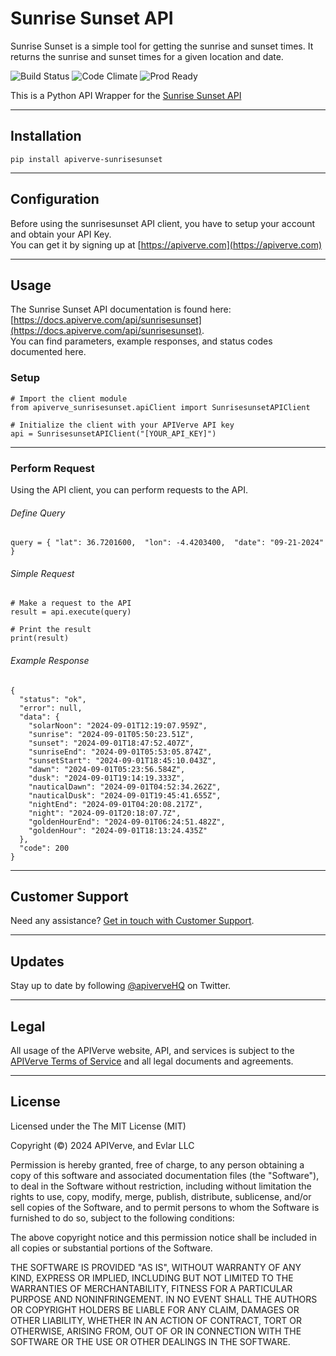 Sunrise Sunset API
============

Sunrise Sunset is a simple tool for getting the sunrise and sunset times. It returns the sunrise and sunset times for a given location and date.

![Build Status](https://img.shields.io/badge/build-passing-green)
![Code Climate](https://img.shields.io/badge/maintainability-B-purple)
![Prod Ready](https://img.shields.io/badge/production-ready-blue)

This is a Python API Wrapper for the [Sunrise Sunset API](https://apiverve.com/marketplace/api/sunrisesunset)

---

## Installation
	pip install apiverve-sunrisesunset

---

## Configuration

Before using the sunrisesunset API client, you have to setup your account and obtain your API Key.  
You can get it by signing up at [https://apiverve.com](https://apiverve.com)

---

## Usage

The Sunrise Sunset API documentation is found here: [https://docs.apiverve.com/api/sunrisesunset](https://docs.apiverve.com/api/sunrisesunset).  
You can find parameters, example responses, and status codes documented here.

### Setup

```
# Import the client module
from apiverve_sunrisesunset.apiClient import SunrisesunsetAPIClient

# Initialize the client with your APIVerve API key
api = SunrisesunsetAPIClient("[YOUR_API_KEY]")
```

---


### Perform Request
Using the API client, you can perform requests to the API.

###### Define Query

```
query = { "lat": 36.7201600,  "lon": -4.4203400,  "date": "09-21-2024" }
```

###### Simple Request

```
# Make a request to the API
result = api.execute(query)

# Print the result
print(result)
```

###### Example Response

```
{
  "status": "ok",
  "error": null,
  "data": {
    "solarNoon": "2024-09-01T12:19:07.959Z",
    "sunrise": "2024-09-01T05:50:23.51Z",
    "sunset": "2024-09-01T18:47:52.407Z",
    "sunriseEnd": "2024-09-01T05:53:05.874Z",
    "sunsetStart": "2024-09-01T18:45:10.043Z",
    "dawn": "2024-09-01T05:23:56.584Z",
    "dusk": "2024-09-01T19:14:19.333Z",
    "nauticalDawn": "2024-09-01T04:52:34.262Z",
    "nauticalDusk": "2024-09-01T19:45:41.655Z",
    "nightEnd": "2024-09-01T04:20:08.217Z",
    "night": "2024-09-01T20:18:07.7Z",
    "goldenHourEnd": "2024-09-01T06:24:51.482Z",
    "goldenHour": "2024-09-01T18:13:24.435Z"
  },
  "code": 200
}
```

---

## Customer Support

Need any assistance? [Get in touch with Customer Support](https://apiverve.com/contact).

---

## Updates
Stay up to date by following [@apiverveHQ](https://twitter.com/apiverveHQ) on Twitter.

---

## Legal

All usage of the APIVerve website, API, and services is subject to the [APIVerve Terms of Service](https://apiverve.com/terms) and all legal documents and agreements.

---

## License
Licensed under the The MIT License (MIT)

Copyright (&copy;) 2024 APIVerve, and Evlar LLC

Permission is hereby granted, free of charge, to any person obtaining a copy of this software and associated documentation files (the "Software"), to deal in the Software without restriction, including without limitation the rights to use, copy, modify, merge, publish, distribute, sublicense, and/or sell copies of the Software, and to permit persons to whom the Software is furnished to do so, subject to the following conditions:

The above copyright notice and this permission notice shall be included in all copies or substantial portions of the Software.

THE SOFTWARE IS PROVIDED "AS IS", WITHOUT WARRANTY OF ANY KIND, EXPRESS OR IMPLIED, INCLUDING BUT NOT LIMITED TO THE WARRANTIES OF MERCHANTABILITY, FITNESS FOR A PARTICULAR PURPOSE AND NONINFRINGEMENT. IN NO EVENT SHALL THE AUTHORS OR COPYRIGHT HOLDERS BE LIABLE FOR ANY CLAIM, DAMAGES OR OTHER LIABILITY, WHETHER IN AN ACTION OF CONTRACT, TORT OR OTHERWISE, ARISING FROM, OUT OF OR IN CONNECTION WITH THE SOFTWARE OR THE USE OR OTHER DEALINGS IN THE SOFTWARE.